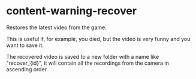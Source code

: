 # content-warning-recover

Restores the latest video from the game.

This is useful if, for example, you died, but the video is very funny and you want to save it.

The recovered video is saved to a new folder with a name like "recover_{id}", it will contain all the recordings from the camera in ascending order